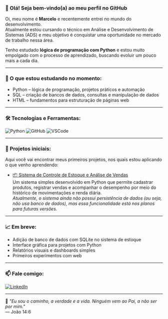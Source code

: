 ### 👋 Olá! Seja bem-vindo(a) ao meu perfil no GitHub

Oi, meu nome é **Marcelo** e recentemente entrei no mundo do desenvolvimento.  
Atualmente estou cursando o técnico em Análise e Desenvolvimento de Sistemas (ADS) e meu objetivo é conquistar uma oportunidade no mercado de trabalho nessa área.

Tenho estudado **lógica de programação com Python** e estou muito empolgado com o processo de aprendizado, buscando evoluir um pouco mais a cada dia.

---

### 🚀 O que estou estudando no momento:
- Python – lógica de programação, projetos práticos e automação  
- SQL – criação de bancos de dados, consultas e manipulação de dados  
- HTML – fundamentos para estruturação de páginas web  

---

### 🛠️ Tecnologias e Ferramentas:
![Python](https://img.shields.io/badge/-Python-333?style=flat&logo=python)
![GitHub](https://img.shields.io/badge/-GitHub-181717?style=flat&logo=github)
![VSCode](https://img.shields.io/badge/-VSCode-007ACC?style=flat&logo=visual-studio-code)

---

### 📌 Projetos iniciais:
Aqui você vai encontrar meus primeiros projetos, nos quais estou aplicando o que venho aprendendo:

- [📦 Sistema de Controle de Estoque e Análise de Vendas](https://github.com/devMarino/ControleDestoque-python)  
  Um sistema simples desenvolvido em Python que permite cadastrar produtos, registrar vendas e acompanhar o desempenho por meio do histórico de movimentações e renda diária.  
  *Atualmente, o sistema ainda não possui persistência de dados (ou seja, não usa banco de dados), mas essa funcionalidade está nos planos para futuras versões.*

---

### 📈 Em breve:
- Adição de banco de dados com SQLite no sistema de estoque
- Interface gráfica para projetos com Python
- Relatórios visuais e dashboards simples
- Primeiros experimentos com web

---

### 📫 Fale comigo:
[![LinkedIn](https://img.shields.io/badge/-LinkedIn-0A66C2?style=flat&logo=linkedin&logoColor=white)](https://www.linkedin.com/in/marcelomarino24/)

---

📖 *"Eu sou o caminho, a verdade e a vida. Ninguém vem ao Pai, a não ser por mim."*  
— João 14:6  
